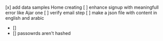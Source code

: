 [x] add data samples
Home creating
[ ] enhance signup with meaningfull error like Ajar one
[ ] verify email step
[ ] make a json file with content in english and arabic

- []
- [] passowrds aren't hashed
